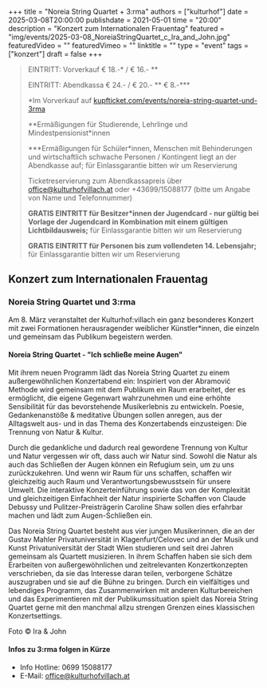 +++
title = "Noreia String Quartet + 3:rma"
authors = ["kulturhof"]
date = 2025-03-08T20:00:00
publishdate = 2021-05-01
time = "20:00"
description = "Konzert zum Internationalen Frauentag"
featured = "img/events/2025-03-08_NoreiaStringQuartet_c_Ira_and_John.jpg"
featuredVideo = ""
featuredVimeo = ""
linktitle = ""
type = "event"
tags = ["konzert"]
draft = false
+++

> EINTRITT: Vorverkauf € 18.-\* / € 16.- \*\*
> 
> EINTRITT: Abendkassa € 24.- / € 20.- \*\* € 8.-\*\*\*
>
> \*Im Vorverkauf auf [kupfticket.com/events/noreia-string-quartet-und-3rma](https://kupfticket.com/events/noreia-string-quartet-und-3rma)
>
> \*\*Ermäßigungen für Studierende, Lehrlinge und Mindestpensionist\*innen
> 
> \*\*\*Ermäßigungen für Schüler\*innen, Menschen mit Behinderungen und wirtschaftlich schwache Personen / Kontingent liegt an der Abendkasse auf; für Einlassgarantie bitten wir um Reservierung
>
> Ticketreservierung zum Abendkassapreis über office@kulturhofvillach.at oder +43699/15088177 (bitte um Angabe von Name und Telefonnummer)
>
> **GRATIS EINTRITT für Besitzer\*innen der Jugendcard - nur gültig bei Vorlage der Jugendcard in Kombination mit einem gültigen Lichtbildausweis;** für Einlassgarantie bitten wir um Reservierung
>
> **GRATIS EINTRITT für Personen bis zum vollendeten 14. Lebensjahr;** für Einlassgarantie bitten wir um Reservierung

## Konzert zum Internationalen Frauentag
### Noreia String Quartet und 3:rma

Am 8. März veranstaltet der Kulturhof:villach ein ganz besonderes Konzert mit zwei Formationen herausragender weiblicher Künstler*innen, die einzeln und gemeinsam das Publikum begeistern werden.

#### Noreia String Quartet - "Ich schließe meine Augen" 

Mit ihrem neuen Programm lädt das Noreia String Quartet zu einem außergewöhnlichen Konzertabend ein: Inspiriert von der Abramović Methode wird gemeinsam mit dem Publikum ein Raum erarbeitet, der es ermöglicht, die eigene Gegenwart wahrzunehmen und eine erhöhte Sensibilität für das bevorstehende Musikerlebnis zu entwickeln. Poesie, Gedankenanstöße & meditative Übungen sollen anregen, aus der Alltagswelt aus- und in das Thema des Konzertabends einzusteigen: Die Trennung von Natur & Kultur. 

Durch die gedankliche und dadurch real gewordene Trennung von Kultur und Natur vergessen wir oft, dass auch wir Natur sind. Sowohl die Natur als auch das Schließen der Augen können ein Refugium sein, um zu uns zurückzukehren. Und wenn wir Raum für uns schaffen, schaffen wir gleichzeitig auch Raum und Verantwortungsbewusstsein für unsere Umwelt. Die interaktive Konzerteinführung sowie das von der Komplexität und gleichzeitigen Einfachheit der Natur inspirierte Schaffen von Claude Debussy und Pulitzer-Preisträgerin Caroline Shaw sollen dies erfahrbar machen und lädt zum Augen-Schließen ein.

Das Noreia String Quartet besteht aus vier jungen Musikerinnen, die an der Gustav Mahler Privatuniversität in Klagenfurt/Celovec und an der Musik und Kunst Privatuniversität der Stadt Wien studieren und seit drei Jahren gemeinsam als Quartett musizieren. In ihrem Schaffen haben sie sich dem Erarbeiten von außergewöhnlichen und zeitrelevanten Konzertkonzepten verschrieben, da sie das Interesse daran teilen, verborgene Schätze auszugraben und sie auf die Bühne zu bringen. Durch ein vielfältiges und lebendiges Programm, das Zusammenwirken mit anderen Kulturbereichen und das Experimentieren mit der Publikumssituation spielt das Noreia String Quartet gerne mit den manchmal allzu strengen Grenzen eines klassischen Konzertsettings.

Foto © Ira & John

#### Infos zu 3:rma folgen in Kürze


- Info Hotline: 0699 15088177 
- E-Mail: office@kulturhofvillach.at
